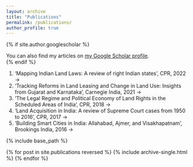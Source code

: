 ```yaml
---
layout: archive
title: "Publications"
permalink: /publications/
author_profile: true
---
```


{% if site.author.googlescholar %}
  <div class="wordwrap">You can also find my articles on <a href="{{site.author.googlescholar}}">my Google Scholar profile</a>.</div>
{% endif %}

1. ‘Mapping Indian Land Laws: A review of right Indian states’, CPR, 2022 →
2. ‘Tracking Reforms in Land Leasing and Change in Land Use: Insights from Gujarat and Karnataka’,
Carnegie India, 2021 →
3. ‘The Legal Regime and Political Economy of Land Rights in the Scheduled Areas of India’, CPR, 2018 →
4. ‘Land Acquisition in India: A review of Supreme Court cases from 1950 to 2016’, CPR, 2017 →
5. ‘Building Smart Cities in India: Allahabad, Ajmer, and Visakhapatnam’, Brookings India, 2016 →

{% include base_path %}

{% for post in site.publications reversed %}
  {% include archive-single.html %}
{% endfor %}
